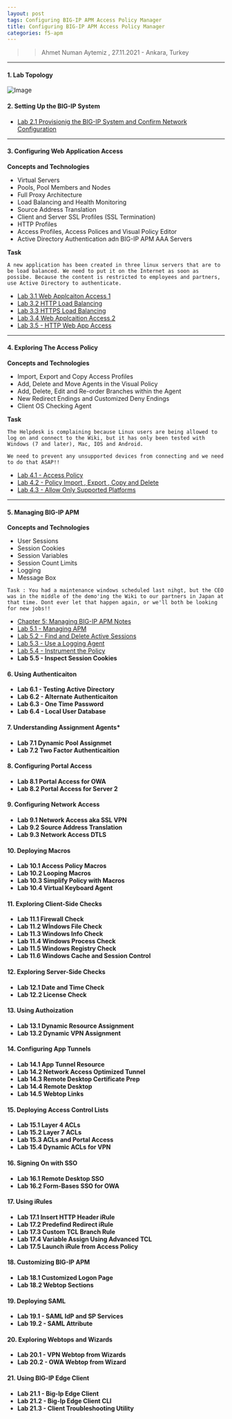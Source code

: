 ```yaml
---
layout: post
tags: Configuring BIG-IP APM Access Policy Manager 
title: Configuring BIG-IP APM Access Policy Manager 
categories: f5-apm
---
```


>> Ahmet Numan Aytemiz , 27.11.2021 - Ankara, Turkey

---

#### 1. Lab Topology

![Image](/img/apm-lab.png)


#### 2. Setting Up the BIG-IP System

- [Lab 2.1 Provisionig the BIG-IP System and Confirm Network Configuration](https://ahmetnuman.github.io/f5-bigip/f5-apm/2022/05/18/provisioning-bigip.html)

---

#### 3. Configuring Web Application Access

**Concepts and Technologies**

- Virtual Servers
- Pools, Pool Members and Nodes
- Full Proxy Architecture
- Load Balancing and Health Monitoring
- Source Address Translation
- Client and Server SSL Profiles (SSL Termination)
- HTTP Profiles
- Access Profiles, Access Polices and Visual Policy Editor
- Active Directory Authentication adn BIG-IP APM AAA Servers 

**Task**

`A new application has been created in three linux servers that are to be load balanced. We need to put it on the Internet as soon as possibe. Because the content is restricted to employees and partners, use Active Directory to authenticate.`

  - [ Lab 3.1 Web Applcaiton Access 1](https://ahmetnuman.github.io/f5-bigip/f5-apm/2022/05/19/web-application-access-1.html)  
  - [ Lab 3.2 HTTP Load Balancing](https://ahmetnuman.github.io/f5-bigip/f5-apm/2022/05/22/http-load-balancing.html)  
  - [ Lab 3.3 HTTPS Load Balancing](https://ahmetnuman.github.io/f5-bigip/f5-apm/2022/05/22/https-load-balancing.html)
  - [ Lab 3.4 Web Applcaition Access 2](https://ahmetnuman.github.io/f5-bigip/f5-apm/2022/05/23/web-application-access-two.html)
  - [ Lab 3.5 - HTTP Web App Access](https://ahmetnuman.github.io/f5-bigip/f5-apm/2022/05/24/http-web-app-access.html)

---

#### 4. Exploring The Access Policy

**Concepts and Technologies**

- Import, Export and Copy Access Profiles
- Add, Delete and Move Agents in the Visual Policy
- Add, Delete, Edit and Re-order Branches within the Agent
- New Redirect Endings and Customized Deny Endings
- Client OS Checking Agent

**Task**

`The Helpdesk is complaining because Linux users are being allowed to log on and connect to the Wiki, but it has only been tested with Windows (7 and later), Mac, IOS and Android.`

`We need to prevent any unsupported devices from connecting and we need to do that ASAP!!`

  - [ Lab 4.1 - Access Policy](https://ahmetnuman.github.io/f5-bigip/f5-apm/2022/05/24/access-policy.html)
  - [ Lab 4.2 - Policy Import , Export , Copy and Delete](https://ahmetnuman.github.io/f5-bigip/f5-apm/2022/05/24/policy-import-export-copy-date.html)
  - [ Lab 4.3 - Allow Only Supported Platforms](https://ahmetnuman.github.io/f5-bigip/f5-apm/2022/05/27/allow-only-supported-platforms.html)

---  

#### 5. Managing BIG-IP APM

**Concepts and Technologies**

  - User Sessions
  - Session Cookies
  - Session Variables
  - Session Count Limits
  - Logging
  - Message Box

`Task : You had a maintenance windows scheduled last nihgt, but the CEO was in the middle of the demo'ing the Wiki to our partners in Japan at that time. Dont ever let that happen again, or we'll both be looking for new jobs!!`

  - [ Chapter 5: Managing BIG-IP APM Notes](https://ahmetnuman.github.io/f5-bigip/f5-apm/2022/05/29/managing-bigip-apm.html)
  - [ Lab 5.1 - Managing APM](https://ahmetnuman.github.io/f5-bigip/f5-apm/2022/05/29/managing-apm.html)  
  - [ Lab 5.2 - Find and Delete Active Sessions](https://ahmetnuman.github.io/f5-bigip/f5-apm/2022/05/29/find-and-delete-active-sessions.html)    
  - [ Lab 5.3 - Use a Logging Agent](https://ahmetnuman.github.io/f5-bigip/f5-apm/2022/05/30/use-a-logging-agent.html)  
  - [ Lab 5.4 - Instrument the Policy](https://ahmetnuman.github.io/f5-bigip/f5-apm/2022/05/30/instrument-the-policy.html )  
  - **Lab 5.5 - Inspect Session Cookies**

#### 6. Using Authenticaiton
  - **Lab 6.1 - Testing Active Directory**      
  - **Lab 6.2 - Alternate Authenticaiton**      
  - **Lab 6.3 - One Time Password**      
  - **Lab 6.4 - Local User Database**
#### 7. Understanding Assignment Agents*
  - **Lab 7.1 Dynamic Pool Assignmet**
  - **Lab 7.2 Two Factor Authenticaition**
#### 8. Configuring Portal Access
  - **Lab 8.1 Portal Access for OWA**       
  - **Lab 8.2 Portal Access for Server 2**
#### 9. Configuring Network Access
  - **Lab 9.1 Network Access aka SSL VPN**
  - **Lab 9.2 Source Address Translation**
  - **Lab 9.3 Network Access DTLS**
#### 10. Deploying Macros
  - **Lab 10.1 Access Policy Macros**
  - **Lab 10.2 Looping Macros**
  - **Lab 10.3 Simplify Policy with Macros**
  - **Lab 10.4 Virtual Keyboard Agent**
#### 11. Exploring Client-Side Checks
  - **Lab 11.1 Firewall Check**
  - **Lab 11.2 Wİndows File Check**
  - **Lab 11.3 Windows Info Check**
  - **Lab 11.4 Windows Process Check**
  - **Lab 11.5 Windows Registry Check**
  - **Lab 11.6 Windows Cache and Session Control**
#### 12. Exploring Server-Side Checks
  - **Lab 12.1 Date and Time Check**
  - **Lab 12.2 License Check**
#### 13. Using Authoization
  - **Lab 13.1 Dynamic Resource Assignment**
  - **Lab 13.2 Dynamic VPN Assignment**
#### 14. Configuring App Tunnels
  - **Lab 14.1 App Tunnel Resource**
  - **Lab 14.2 Network Access Optimized Tunnel**
  - **Lab 14.3 Remote Desktop Certificate Prep**
  - **Lab 14.4 Remote Desktop**
  - **Lab 14.5 Webtop Links**
#### 15. Deploying Access Control Lists
  - **Lab 15.1 Layer 4 ACLs**
  - **Lab 15.2 Layer 7 ACLs**
  - **Lab 15.3 ACLs and Portal Access**
  - **Lab 15.4 Dynamic ACLs for VPN**
#### 16. Signing On with SSO
  - **Lab 16.1 Remote Desktop SSO**
  - **Lab 16.2 Form-Bases SSO for OWA**
#### 17. Using iRules
  - **Lab 17.1 Insert HTTP Header iRule**
  - **Lab 17.2 Predefind Redirect iRule**
  - **Lab 17.3 Custom TCL Branch Rule**
  - **Lab 17.4 Variable Assign Using Advanced TCL**
  - **Lab 17.5 Launch iRule from Access Policy**
#### 18. Customizing BIG-IP APM
  - **Lab 18.1 Customized Logon Page**
  - **Lab 18.2 Webtop Sections**   
#### 19. Deploying SAML
  - **Lab 19.1 - SAML IdP and SP Services**  
  - **Lab 19.2 - SAML Attribute**  
#### 20. Exploring Webtops and Wizards
  - **Lab 20.1 - VPN Webtop from Wizards**  
  - **Lab 20.2 - OWA Webtop from Wizard**
#### 21. Using BIG-IP Edge Client
  - **Lab 21.1 - Big-Ip Edge Client**    
  - **Lab 21.2 - Big-Ip Edge Client CLI**    
  - **Lab 21.3 - Client Troubleshooting Utility**
 

